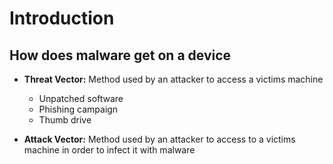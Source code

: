# Introduction

## How does malware get on a device

- **Threat Vector:**  Method used by an attacker to access a victims machine
    - Unpatched software
    - Phishing campaign
    - Thumb drive

- **Attack Vector:**  Method used by an attacker to access to a victims machine in order to infect it with malware
